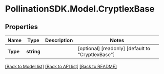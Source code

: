
# PollinationSDK.Model.CryptlexBase

## Properties

Name | Type | Description | Notes
------------ | ------------- | ------------- | -------------
**Type** | **string** |  | [optional] [readonly] [default to "CryptlexBase"]

[[Back to Model list]](../README.md#documentation-for-models)
[[Back to API list]](../README.md#documentation-for-api-endpoints)
[[Back to README]](../README.md)


